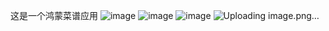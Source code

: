 这是一个鸿蒙菜谱应用
![image](https://github.com/flowerca/arkTs--Menu-APP/assets/97076636/99b23587-fdf7-4ec9-855a-2c4a59391efb)
![image](https://github.com/flowerca/arkTs--Menu-APP/assets/97076636/b3d3ff51-dd6f-42a9-9037-2c1c6c0b7f9c)
![image](https://github.com/flowerca/arkTs--Menu-APP/assets/97076636/022a9e6f-676d-4b9d-a2a8-71d4605352a9)
![Uploading image.png…]()
